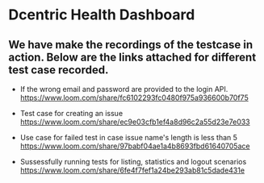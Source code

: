 # Dcentric Health Dashboard

## We have make the recordings of the testcase in action. Below are the links attached for different test case recorded.

- If the wrong email and password are provided to the login API.
https://www.loom.com/share/fc6102293fc0480f975a936600b70f75

- Test case for creating an issue 
https://www.loom.com/share/ec9e03cfb1ef4a8d96c2a55d23e7e033

- Use case for failed test in case issue name's length is less than 5
https://www.loom.com/share/97babf04ae1a4b8693fbd61640705ace

- Sussessfully running tests for listing, statistics and logout scenarios
https://www.loom.com/share/6fe4f7fef1a24be293ab81c5dade431e

